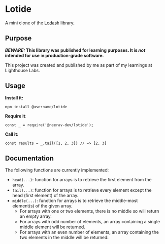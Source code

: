 # Lotide

A mini clone of the [Lodash](https://lodash.com) library.

## Purpose

**_BEWARE:_ This library was published for learning purposes. It is _not_ intended for use in production-grade software.**

This project was created and published by me as part of my learnings at Lighthouse Labs. 

## Usage

**Install it:**

`npm install @username/lotide`

**Require it:**

`const _ = require('@neerav-dev/lotide');`

**Call it:**

`const results = _.tail([1, 2, 3]) // => [2, 3]`

## Documentation

The following functions are currently implemented:

* `head(...)`: function for arrays is to retrieve the first element from the array.
* `tail(...)`: function for arrays is to retrieve every element except the head (first element) of the array.
* `middle(...)`: function for arrays is to retrieve the middle-most element(s) of the given array.
  * For arrays with one or two elements, there is no middle so will return an empty array.
  * For arrays with odd number of elements, an array containing a single middle element will be returned.
  * For arrays with an even number of elements, an array containing the two elements in the middle will be returned.